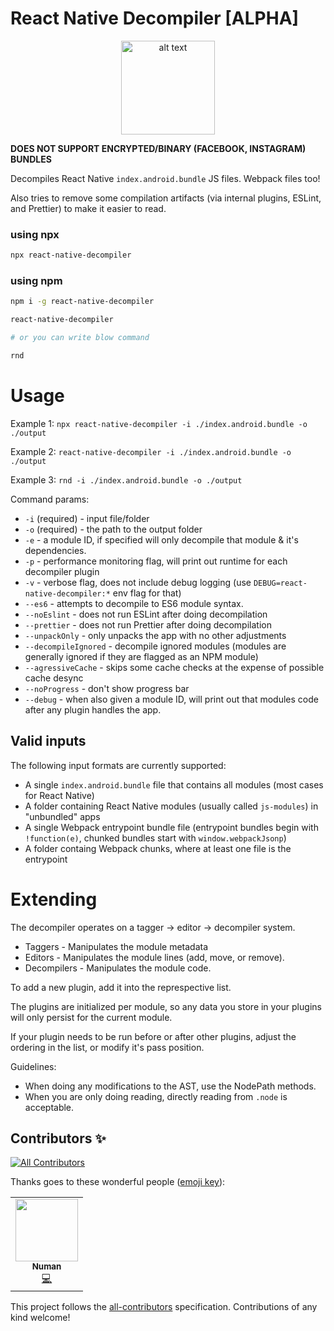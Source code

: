 # React Native Decompiler [ALPHA]

<!-- Title -->
<p align="center">
<img src="https://raw.githubusercontent.com/nomi9995/react-native-decompiler/master/media/decompileIcon.png?token=AIS75FF2PQL2O7C5P5MIYDDABQ7MM" alt="alt text" width="150"/>
</p>

**DOES NOT SUPPORT ENCRYPTED/BINARY (FACEBOOK, INSTAGRAM) BUNDLES**

Decompiles React Native `index.android.bundle` JS files. Webpack files too!

Also tries to remove some compilation artifacts (via internal plugins, ESLint, and Prettier) to make it easier to read.

<!-- Body -->

### using npx
```sh
npx react-native-decompiler
```


### using npm
```sh
npm i -g react-native-decompiler
```

```sh
react-native-decompiler

# or you can write blow command

rnd
```

# Usage
Example 1: `npx react-native-decompiler -i ./index.android.bundle -o ./output`

Example 2: `react-native-decompiler -i ./index.android.bundle -o ./output`

Example 3: `rnd -i ./index.android.bundle -o ./output`

Command params:
- `-i` (required) - input file/folder
- `-o` (required) - the path to the output folder
- `-e` - a module ID, if specified will only decompile that module & it's dependencies.
- `-p` - performance monitoring flag, will print out runtime for each decompiler plugin
- `-v` - verbose flag, does not include debug logging (use `DEBUG=react-native-decompiler:*` env flag for that)
- `--es6` - attempts to decompile to ES6 module syntax.
- `--noEslint` - does not run ESLint after doing decompilation
- `--prettier` - does not run Prettier after doing decompilation
- `--unpackOnly` - only unpacks the app with no other adjustments
- `--decompileIgnored` - decompile ignored modules (modules are generally ignored if they are flagged as an NPM module)
- `--agressiveCache` - skips some cache checks at the expense of possible cache desync
- `--noProgress` - don't show progress bar
- `--debug` - when also given a module ID, will print out that modules code after any plugin handles the app.

## Valid inputs

The following input formats are currently supported:
- A single `index.android.bundle` file that contains all modules (most cases for React Native)
- A folder containing React Native modules (usually called `js-modules`) in "unbundled" apps
- A single Webpack entrypoint bundle file (entrypoint bundles begin with `!function(e)`, chunked bundles start with `window.webpackJsonp`)
- A folder containg Webpack chunks, where at least one file is the entrypoint

# Extending

The decompiler operates on a tagger -> editor -> decompiler system.

* Taggers - Manipulates the module metadata
* Editors - Manipulates the module lines (add, move, or remove).
* Decompilers - Manipulates the module code.

To add a new plugin, add it into the represpective list.

The plugins are initialized per module, so any data you store in your plugins will only persist for the current module.

If your plugin needs to be run before or after other plugins, adjust the ordering in the list, or modify it's pass position.

Guidelines:

* When doing any modifications to the AST, use the NodePath methods.
* When you are only doing reading, directly reading from `.node` is acceptable.

<!-- Footer -->

## Contributors ✨

<!-- ALL-CONTRIBUTORS-BADGE:START - Do not remove or modify this section -->
[![All Contributors](https://img.shields.io/badge/all_contributors-1-orange.svg?style=flat-square)](#contributors-)
<!-- ALL-CONTRIBUTORS-BADGE:END -->

Thanks goes to these wonderful people ([emoji key](https://allcontributors.org/docs/en/emoji-key)):

<!-- ALL-CONTRIBUTORS-LIST:START - Do not remove or modify this section -->
<!-- prettier-ignore-start -->
<!-- markdownlint-disable -->
<table>
  <tr>
    <td align="center"><a href="https://github.com/nomi9995"><img src="https://avatars2.githubusercontent.com/u/36044436?v=4" width="100px;" alt=""/><br /><sub><b>Numan</b></sub></a><br /><a href="https://github.com/nomi9995/react-native-decompiler/commits?author=nomi9995" title="Code">💻</a></td>
  </tr>
</table>

<!-- markdownlint-enable -->
<!-- prettier-ignore-end -->
<!-- ALL-CONTRIBUTORS-LIST:END -->

This project follows the [all-contributors](https://github.com/all-contributors/all-contributors) specification. Contributions of any kind welcome!
